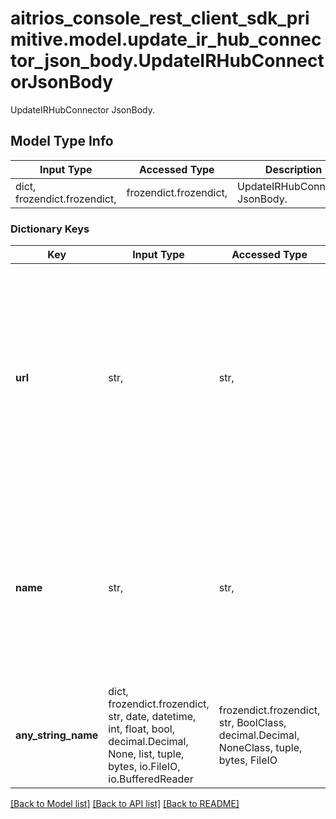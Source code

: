 # aitrios_console_rest_client_sdk_primitive.model.update_ir_hub_connector_json_body.UpdateIRHubConnectorJsonBody

UpdateIRHubConnector JsonBody.

## Model Type Info
Input Type | Accessed Type | Description | Notes
------------ | ------------- | ------------- | -------------
dict, frozendict.frozendict,  | frozendict.frozendict,  | UpdateIRHubConnector JsonBody. | 

### Dictionary Keys
Key | Input Type | Accessed Type | Description | Notes
------------ | ------------- | ------------- | ------------- | -------------
**url** | str,  | str,  | Connection string for Azure Event Hubs forwarding inference result. *Do not specify when returning to the initial value. In the case of the initial value, it will be streamed within this service. | [optional] 
**name** | str,  | str,  | Azure Event Hubs namespace. *Do not specify when returning to the initial value. In the case of the initial value, it will be streamed within this service. | [optional] 
**any_string_name** | dict, frozendict.frozendict, str, date, datetime, int, float, bool, decimal.Decimal, None, list, tuple, bytes, io.FileIO, io.BufferedReader | frozendict.frozendict, str, BoolClass, decimal.Decimal, NoneClass, tuple, bytes, FileIO | any string name can be used but the value must be the correct type | [optional]

[[Back to Model list]](../../README.md#documentation-for-models) [[Back to API list]](../../README.md#documentation-for-api-endpoints) [[Back to README]](../../README.md)

